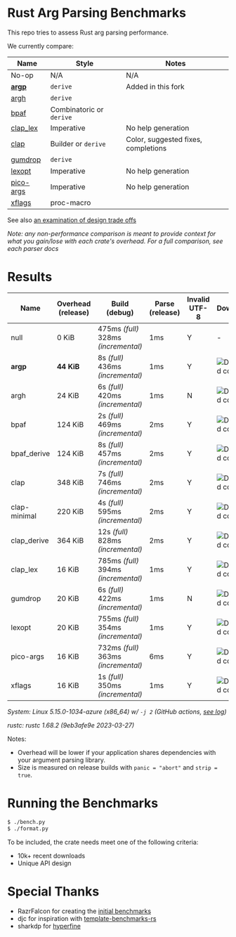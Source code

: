 # Rust Arg Parsing Benchmarks

This repo tries to assess Rust arg parsing performance.

We currently compare:

Name                                                 | Style                 | Notes
-----------------------------------------------------|-----------------------|------
No-op                                                | N/A                   | N/A
**[argp](https://github.com/jirutka/argp)**          | `derive`              | Added in this fork
[argh](https://github.com/google/argh)               | `derive`              |
[bpaf](https://github.com/pacak/bpaf)                | Combinatoric or `derive` |
[clap_lex](https://github.com/clap-rs/clap)          | Imperative            | No help generation
[clap](https://github.com/clap-rs/clap)              | Builder or `derive`   | Color, suggested fixes, completions
[gumdrop](https://github.com/murarth/gumdrop)        | `derive`              |
[lexopt](https://github.com/blyxxyz/lexopt)          | Imperative            | No help generation
[pico-args](https://github.com/razrfalcon/pico-args) | Imperative            | No help generation
[xflags](https://github.com/matklad/xflags)          | proc-macro            |

See also [an examination of design trade offs](docs/tradeoffs.md)

*Note: any non-performance comparison is meant to provide context for what you
gain/lose with each crate's overhead.  For a full comparison, see each parser
docs*

# Results

Name | Overhead (release) | Build (debug) | Parse (release) | Invalid UTF-8 | Downloads | Version
-----|--------------------|---------------|-----------------|---------------|-----------|--------
null | 0 KiB | 475ms *(full)* <br/>328ms *(incremental)* | 1ms | Y | - | -
**argp** | **44 KiB** | 8s *(full)* <br/>436ms *(incremental)* | 1ms | Y | ![Download count](https://img.shields.io/crates/dr/argp) | v0.3.0
argh | 24 KiB | 6s *(full)* <br/>420ms *(incremental)* | 1ms | N | ![Download count](https://img.shields.io/crates/dr/argh) | v0.1.10
bpaf | 124 KiB | 2s *(full)* <br/>469ms *(incremental)* | 2ms | Y | ![Download count](https://img.shields.io/crates/dr/bpaf) | v0.7.10
bpaf_derive | 124 KiB | 8s *(full)* <br/>457ms *(incremental)* | 2ms | Y | ![Download count](https://img.shields.io/crates/dr/bpaf) | v0.7.10
clap | 348 KiB | 7s *(full)* <br/>746ms *(incremental)* | 2ms | Y | ![Download count](https://img.shields.io/crates/dr/clap) | v4.2.0
clap-minimal | 220 KiB | 4s *(full)* <br/>595ms *(incremental)* | 2ms | Y | ![Download count](https://img.shields.io/crates/dr/clap) | v4.2.0
clap_derive | 364 KiB | 12s *(full)* <br/>828ms *(incremental)* | 2ms | Y | ![Download count](https://img.shields.io/crates/dr/clap) | v4.2.0
clap_lex | 16 KiB | 785ms *(full)* <br/>394ms *(incremental)* | 1ms | Y | ![Download count](https://img.shields.io/crates/dr/clap_lex) | v0.4.1
gumdrop | 20 KiB | 6s *(full)* <br/>422ms *(incremental)* | 1ms | N | ![Download count](https://img.shields.io/crates/dr/gumdrop) | v0.8.1
lexopt | 20 KiB | 755ms *(full)* <br/>354ms *(incremental)* | 1ms | Y | ![Download count](https://img.shields.io/crates/dr/lexopt) | v0.3.0
pico-args | 16 KiB | 732ms *(full)* <br/>363ms *(incremental)* | 6ms | Y | ![Download count](https://img.shields.io/crates/dr/pico-args) | v0.5.0
xflags | 16 KiB | 1s *(full)* <br/>350ms *(incremental)* | 1ms | Y | ![Download count](https://img.shields.io/crates/dr/xflags) | v0.3.1

*System: Linux 5.15.0-1034-azure (x86_64) w/ `-j 2` (GitHub actions, [see log](https://github.com/jirutka/argparse-rosetta-rs/actions/runs/4748657006/jobs/8435104154))*

*rustc: rustc 1.68.2 (9eb3afe9e 2023-03-27)*

Notes:
- Overhead will be lower if your application shares dependencies with your argument parsing library.
- Size is measured on release builds with `panic = "abort"` and `strip = true`.

# Running the Benchmarks

```bash
$ ./bench.py
$ ./format.py
```

To be included, the crate needs meet one of the following criteria:
- 10k+ recent downloads
- Unique API design

# Special Thanks

- RazrFalcon for creating the [initial benchmarks](https://github.com/RazrFalcon/pico-args)
- djc for inspiration with [template-benchmarks-rs](https://github.com/djc/template-benchmarks-rs)
- sharkdp for [hyperfine](https://github.com/sharkdp/hyperfine)
